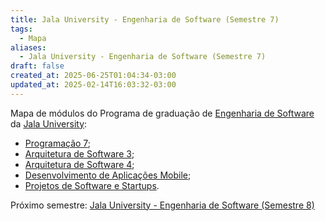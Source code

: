 ```yaml
---
title: Jala University - Engenharia de Software (Semestre 7)
tags:
  - Mapa
aliases:
  - Jala University - Engenharia de Software (Semestre 7)
draft: false
created_at: 2025-06-25T01:04:34-03:00
updated_at: 2025-02-14T16:03:32-03:00
---
```

Mapa de módulos do Programa de graduação de [Engenharia de Software](../../../05/07/entrada/Jala_University-Engenharia_de_Software.md) da [Jala University](../../../05/07/entrada/Jala%20University.md):

- [Programação 7](../notas/2025/06/29/entrada/Jala_University-Programacao_7.md);
- [Arquitetura de Software 3](../notas/2025/06/29/entrada/Jala_University-Arquitetura_de_Software_3.md);
- [Arquitetura de Software 4](../notas/2025/06/29/entrada/Jala_University-Arquitetura_de_Software_4.md);
- [Desenvolvimento de Aplicações Mobile](../notas/2025/06/29/entrada/Jala_University-Desenvolvimento_de_Aplicacoes_Mobile.md);
- [Projetos de Software e Startups](../notas/2025/06/29/entrada/Jala_University-Projetos_de_Software_e_Startups.md).

Próximo semestre: [Jala University - Engenharia de Software (Semestre 8)](Jala_University-Engenharia_de_Software-Semestre_8.md)